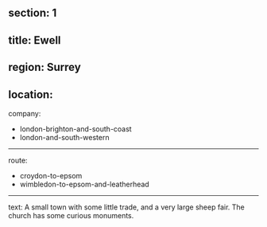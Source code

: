 section: 1
----
title: Ewell
----
region: Surrey
----
location: 
----
company:
- london-brighton-and-south-coast
- london-and-south-western
----
route:
- croydon-to-epsom
- wimbledon-to-epsom-and-leatherhead
----
text: A small town with some little trade, and a very large sheep fair. The church has some curious monuments.

